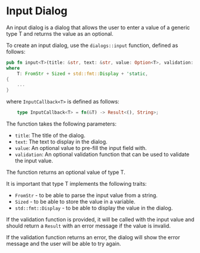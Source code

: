 # Input Dialog

An input dialog is a dialog that allows the user to enter a value of a generic type T and returns the value as an optional.

To create an input dialog, use the `dialogs::input` function, defined as follows:

```rust
pub fn input<T>(title: &str, text: &str, value: Option<T>, validation: Option<InputCallback<T>>) -> Option<T>
where
    T: FromStr + Sized + std::fmt::Display + 'static,
{
    ...
}
```

where `InputCallback<T>` is defined as follows:

```rust
    type InputCallback<T> = fn(&T) -> Result<(), String>;
```


The function takes the following parameters:

- `title`: The title of the dialog.
- `text`: The text to display in the dialog.
- `value`: An optional value to pre-fill the input field with.
- `validation`: An optional validation function that can be used to validate the input value.

The function returns an optional value of type T.

It is important that type T implements the following traits:
* `FromStr` - to be able to parse the input value from a string.
* `Sized` - to be able to store the value in a variable.
* `std::fmt::Display` - to be able to display the value in the dialog.

If the validation function is provided, it will be called with the input value and should return a `Result` with an error message if the value is invalid.

If the validation function returns an error, the dialog will show the error message and the user will be able to try again.



